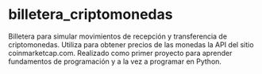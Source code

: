 # billetera_criptomonedas
Billetera para simular movimientos de recepción y transferencia de criptomonedas. Utiliza para obtener precios de las monedas la API del sitio coinmarketcap.com. Realizado como primer proyecto para aprender fundamentos de programación y a la vez a programar en Python.
